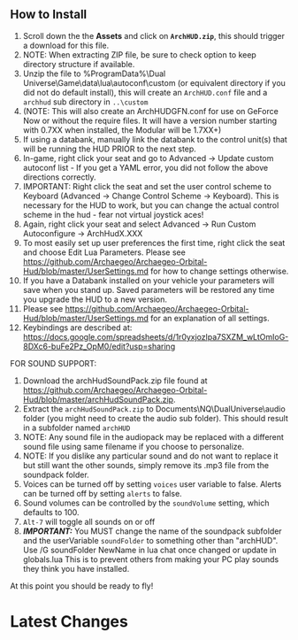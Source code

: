 ## How to Install
1. Scroll down the the **Assets** and click on **`ArchHUD.zip`**, this should trigger a download for this file.
1. NOTE: When extracting ZIP file, be sure to check option to keep directory structure if available.
1. Unzip the file to %ProgramData%\Dual Universe\Game\data\lua\autoconf\custom (or equivalent directory if you did not do default install), this will create an `ArchHUD.conf` file and a `archhud` sub directory in `..\custom`
1. (NOTE: This will also create an ArchHUDGFN.conf for use on GeForce Now or without the require files.  It will have a version number starting with 0.7XX when installed, the Modular will be 1.7XX+)
1. If using a databank, manually link the databank to the control unit(s) that will be running the HUD PRIOR to the next step.
1. In-game, right click your seat and go to Advanced -> Update custom autoconf list - If you get a YAML error, you did not follow the above directions correctly.
1. IMPORTANT: Right click the seat and set the user control scheme to Keyboard (Advanced -> Change Control Scheme -> Keyboard). This is necessary for the HUD to work, but you can change the actual control scheme in the hud - fear not virtual joystick aces!
1. Again, right click your seat and select Advanced -> Run Custom Autoconfigure -> ArchHudX.XXX
1. To most easily set up user preferences the first time, right click the seat and choose Edit Lua Parameters. Please see https://github.com/Archaegeo/Archaegeo-Orbital-Hud/blob/master/UserSettings.md for how to change settings otherwise.
1. If you have a Databank installed on your vehicle your parameters will save when you stand up. Saved parameters will be restored any time you upgrade the HUD to a new version. 
1. Please see https://github.com/Archaegeo/Archaegeo-Orbital-Hud/blob/master/UserSettings.md for an explanation of all settings.
1. Keybindings are described at: https://docs.google.com/spreadsheets/d/1r0yxjozlpa7SXZM_wLtOmIoG-8DXc6-buFe2Pz_OpM0/edit?usp=sharing 

FOR SOUND SUPPORT:
1. Download the archHudSoundPack.zip file found at https://github.com/Archaegeo/Archaegeo-Orbital-Hud/blob/master/archHudSoundPack.zip. 
1. Extract the `archHudSoundPack.zip` to Documents\NQ\DualUniverse\audio folder (you might need to create the audio sub folder).  This should result in a subfolder named `archHUD`
1. NOTE: Any sound file in the audiopack may be replaced with a different sound file using same filename if you choose to personalize.
1. NOTE: If you dislike any particular sound and do not want to replace it but still want the other sounds, simply remove its .mp3 file from the soundpack folder.
1. Voices can be turned off by setting `voices` user variable to false.  Alerts can be turned off by setting `alerts` to false.
1. Sound volumes can be controlled by the `soundVolume` setting, which defaults to 100.
1. `Alt-7` will toggle all sounds on or off
1. ***IMPORTANT:*** You MUST change the name of the soundpack subfolder and the userVariable `soundFolder` to something other than "archHUD". Use /G soundFolder NewName in lua chat once changed or update in globals.lua
This is to prevent others from making your PC play sounds they think you have installed.

At this point you should be ready to fly!

# Latest Changes
